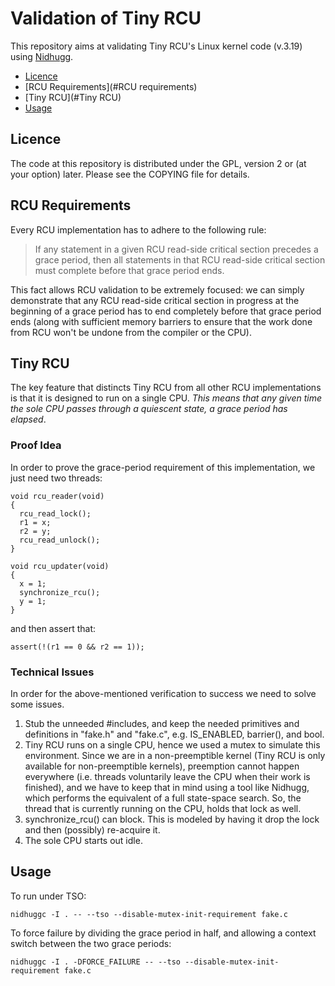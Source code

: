 Validation of Tiny RCU
======================


This repository aims at validating Tiny RCU's Linux kernel code (v.3.19) using 
[Nidhugg](https://github.com/nidhugg/nidhugg).

* [Licence](#licence)
* [RCU Requirements](#RCU requirements)
* [Tiny RCU](#Tiny RCU)
* [Usage](#Usage)

Licence
-------

The code at this repository is distributed under the GPL, version 2 or (at your option) later.
Please see the COPYING file for details.

RCU Requirements
----------------

Every RCU implementation has to adhere to the following rule:

> If any statement in a given RCU read-side critical section precedes a grace period, then
> all statements in that RCU read-side critical section must complete before that grace
> period ends.

This fact allows RCU validation to be extremely focused: we can simply demonstrate that any
RCU read-side critical section in progress at the beginning of a grace period has to end
completely before that grace period ends (along with sufficient memory barriers to ensure that
the work done from RCU won't be undone from the compiler or the CPU).

Tiny RCU
--------

The key feature that distincts Tiny RCU from all other RCU implementations is that it is designed
to run on a single CPU. *This means that any given time the sole CPU passes through a quiescent state,
a grace period has elapsed*.

### Proof Idea

In order to prove the grace-period requirement of this implementation, we just need two threads:

	void rcu_reader(void)
	{
	  rcu_read_lock();
	  r1 = x; 
	  r2 = y; 
	  rcu_read_unlock();
	}
	
	void rcu_updater(void)
	{
	  x = 1; 
	  synchronize_rcu();
	  y = 1; 
	}

and then assert that:

	assert(!(r1 == 0 && r2 == 1));

### Technical Issues

In order for the above-mentioned verification to success we need to solve some issues.

1. Stub the unneeded #includes, and keep the needed primitives and definitions in "fake.h"
and "fake.c", e.g. IS_ENABLED, barrier(), and bool.
2. Tiny RCU runs on a single CPU, hence we used a mutex to simulate this environment. Since
we are in a non-preemptible kernel (Tiny RCU is only available for non-preemptible kernels),
preemption cannot happen everywhere (i.e. threads voluntarily leave the CPU when their work
is finished), and we have to keep that in mind
using a tool like Nidhugg, which performs the equivalent of a full state-space search. So,
the thread that is currently running on the CPU, holds that lock as well.
3. synchronize_rcu() can block. This is modeled by having it drop the lock and then (possibly)
re-acquire it.
4. The sole CPU starts out idle.

Usage
-----

To run under TSO:

	nidhuggc -I . -- --tso --disable-mutex-init-requirement fake.c

To force failure by dividing the grace period in half, and allowing a context switch
between the two grace periods:

	nidhuggc -I . -DFORCE_FAILURE -- --tso --disable-mutex-init-requirement fake.c
